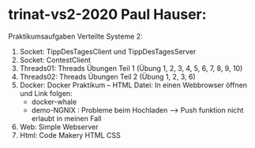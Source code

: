 # trinat-vs2-2020 Paul Hauser:

Praktikumsaufgaben Verteilte Systeme 2:

1) Socket: TippDesTagesClient und TippDesTagesServer
2) Socket: ContestClient
3) Threads01: Threads Übungen Teil 1
(Übung 1, 2, 3, 4, 5, 6, 7, 8, 9, 10)
4) Threads02: Threads Übungen Teil 2 (Übung 1, 2, 3, 6)
5) Docker: Docker Praktikum – HTML Datei: In einen Webbrowser öffnen und Link folgen:
    - docker-whale
    - demo-NGNIX : Probleme beim Hochladen --> Push funktion nicht erlaubt in meinen Fall
6) Web: Simple Webserver
7) Html: Code Makery HTML CSS


